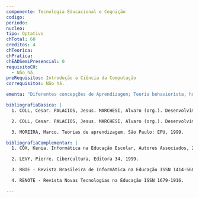 ```yaml
---
componente: Tecnologia Educacional e Cognição
codigo:  
periodo: 
nucleo:
tipo: Optativo
chTotal: 60 
creditos: 4
chTeorica: 
chPratica: 
chEADSemiPresencial: 0
requisitoCH:
  - Não há.
preRequisitos: Introdução a Ciência da Computação
correquisitos: Não há.

ementa: "Diferentes concepções de Aprendizagem; Teoria behaviorista, humanistas e cognitivistas da aprendizagem e suas implicações para Informática na Educação."

bibliografiaBasica: |
  1. COLL, Cesar. PALACIOS, Jesus. MARCHESI, Alvaro (org.). Desenvolvimento psicológico e educação: psicologia da educação. Porto Alegre: Artes Medicas,  1996. 460p. v. 1.

  2. COLL, Cesar. PALACIOS, Jesus. MARCHESI, Alvaro (org.). Desenvolvimento psicológico e educação: psicologia da educação. Porto Alegre: Artes Medicas, 1996. 460p. v. 2.

  3. MOREIRA, Marco. Teorias de aprendizagem. São Paulo: EPU, 1999.

bibliografiaComplementar: |
  1. COX, Kenia. Informática na Educação Escolar, Autores Associados, 2003.

  2. LEVY, Pierre. Cibercultura, Editora 34, 1999.

  3. RBIE - Revista Brasileira de Informática na Educação ISSN 1414-5685.

  4. RENOTE - Revista Novas Tecnologias na Educação ISSN 1679-1916.

---
```

